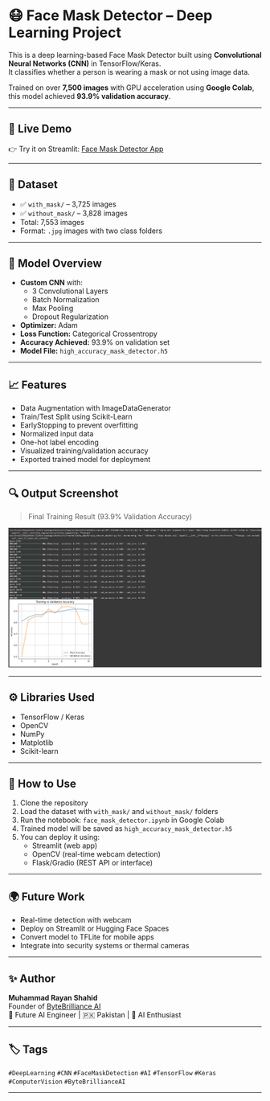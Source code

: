 # 😷 Face Mask Detector – Deep Learning Project

This is a deep learning-based Face Mask Detector built using **Convolutional Neural Networks (CNN)** in TensorFlow/Keras.  
It classifies whether a person is wearing a mask or not using image data.

Trained on over **7,500 images** with GPU acceleration using **Google Colab**, this model achieved **93.9% validation accuracy**.

---

## 🔴 Live Demo
👉 Try it on Streamlit: [Face Mask Detector App](https://face-mask-detector-fwx9vwwnvbxbg3l89ifvjx.streamlit.app/)

---

## 📂 Dataset

- ✅ `with_mask/` – 3,725 images  
- ✅ `without_mask/` – 3,828 images  
- Total: 7,553 images  
- Format: `.jpg` images with two class folders

---

## 🧠 Model Overview

- **Custom CNN** with:
  - 3 Convolutional Layers
  - Batch Normalization
  - Max Pooling
  - Dropout Regularization
- **Optimizer:** Adam  
- **Loss Function:** Categorical Crossentropy  
- **Accuracy Achieved:** 93.9% on validation set  
- **Model File:** `high_accuracy_mask_detector.h5`

---

## 📈 Features

- Data Augmentation with ImageDataGenerator
- Train/Test Split using Scikit-Learn
- EarlyStopping to prevent overfitting
- Normalized input data
- One-hot label encoding
- Visualized training/validation accuracy
- Exported trained model for deployment

---

## 🔍 Output Screenshot

> Final Training Result (93.9% Validation Accuracy)


![Training Output](training_output.png)

---

## ⚙️ Libraries Used

- TensorFlow / Keras
- OpenCV
- NumPy
- Matplotlib
- Scikit-learn

---

## 🚀 How to Use

1. Clone the repository  
2. Load the dataset with `with_mask/` and `without_mask/` folders  
3. Run the notebook: `face_mask_detector.ipynb` in Google Colab  
4. Trained model will be saved as `high_accuracy_mask_detector.h5`  
5. You can deploy it using:
   - Streamlit (web app)
   - OpenCV (real-time webcam detection)
   - Flask/Gradio (REST API or interface)

---

## 🌍 Future Work

- Real-time detection with webcam
- Deploy on Streamlit or Hugging Face Spaces
- Convert model to TFLite for mobile apps
- Integrate into security systems or thermal cameras

---

## ✨ Author

**Muhammad Rayan Shahid**  
Founder of [ByteBrilliance AI](https://www.youtube.com/@ByteBrillianceAI)  
💼 Future AI Engineer | 🇵🇰 Pakistan | 🧠 AI Enthusiast  


---

## 🏷️ Tags

`#DeepLearning` `#CNN` `#FaceMaskDetection` `#AI` `#TensorFlow` `#Keras` `#ComputerVision` `#ByteBrillianceAI`

---

